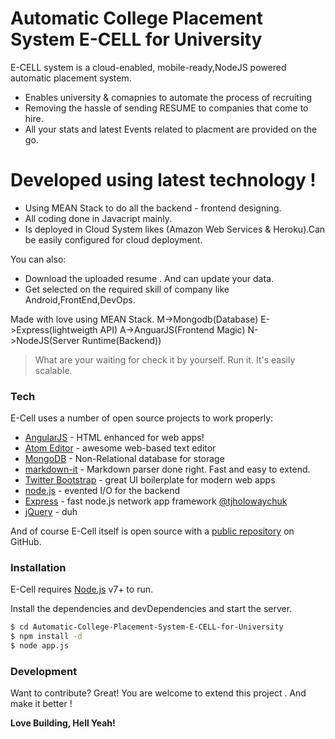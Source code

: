 # Automatic College Placement System E-CELL for University

E-CELL system is a cloud-enabled, mobile-ready,NodeJS powered automatic placement system.

  - Enables university & comapnies to automate the process of recruiting
  - Removing the hassle of sending RESUME to companies that come to hire.
  - All your stats and latest Events related to placment are provided on the go.

# Developed using latest technology !

  - Using MEAN Stack to do all the backend - frontend designing.
  - All coding done in Javacript mainly.
  - Is deployed in Cloud System likes (Amazon Web Services & Heroku).Can
   be easily configured for cloud deployment.
  
You can also:
  - Download the uploaded resume . And can update your data.
  - Get selected on the required skill of company like Android,FrontEnd,DevOps.

Made with love using MEAN Stack. M->Mongodb(Database) E->Express(lightweigth API)
A->AnguarJS(Frontend Magic) N->NodeJS(Server Runtime(Backend))
> What are your waiting for check it by yourself.
> Run it. It's easily scalable.

### Tech

E-Cell uses a number of open source projects to work properly:

* [AngularJS] - HTML enhanced for web apps!
* [Atom Editor] - awesome web-based text editor
* [MongoDB] - Non-Relational database for storage
* [markdown-it] - Markdown parser done right. Fast and easy to extend.
* [Twitter Bootstrap] - great UI boilerplate for modern web apps
* [node.js] - evented I/O for the backend
* [Express] - fast node.js network app framework [@tjholowaychuk]
* [jQuery] - duh

And of course E-Cell itself is open source with a [public repository][dill]
 on GitHub.

### Installation

E-Cell requires [Node.js](https://nodejs.org/) v7+ to run.

Install the dependencies and devDependencies and start the server.

```sh
$ cd Automatic-College-Placement-System-E-CELL-for-University
$ npm install -d
$ node app.js
```
### Development

Want to contribute? Great!
You are welcome to extend this project . And make it better !

**Love Building, Hell Yeah!**

[//]: # (These are reference links used in the body of this note and get stripped out when the markdown processor does its job. There is no need to format nicely because it shouldn't be seen. Thanks SO - http://stackoverflow.com/questions/4823468/store-comments-in-markdown-syntax)


   [dill]: <https://github.com/joemccann/dillinger>
   [MongoDB]:<https://www.mongodb.com/>
   [Atom Editor]:<https://atom.io/>
   [git-repo-url]: <https://github.com/joemccann/dillinger.git>
   [john gruber]: <http://daringfireball.net>
   [df1]: <http://daringfireball.net/projects/markdown/>
   [markdown-it]: <https://github.com/markdown-it/markdown-it>
   [Ace Editor]: <http://ace.ajax.org>
   [node.js]: <http://nodejs.org>
   [Twitter Bootstrap]: <http://twitter.github.com/bootstrap/>
   [jQuery]: <http://jquery.com>
   [@tjholowaychuk]: <http://twitter.com/tjholowaychuk>
   [express]: <http://expressjs.com>
   [AngularJS]: <http://angularjs.org>
   [Gulp]: <http://gulpjs.com>
